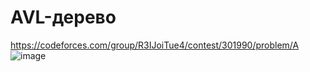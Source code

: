# AVL-дерево
https://codeforces.com/group/R3IJoiTue4/contest/301990/problem/A
![image](https://github.com/OrlovAlexey/Olympiad-programming/assets/33424589/69247ee7-032a-4c09-9c59-4dbde64bf360)


